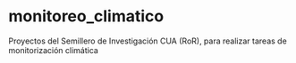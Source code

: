 # monitoreo_climatico
Proyectos del Semillero de Investigación CUA (RoR), para realizar tareas de monitorización climática

